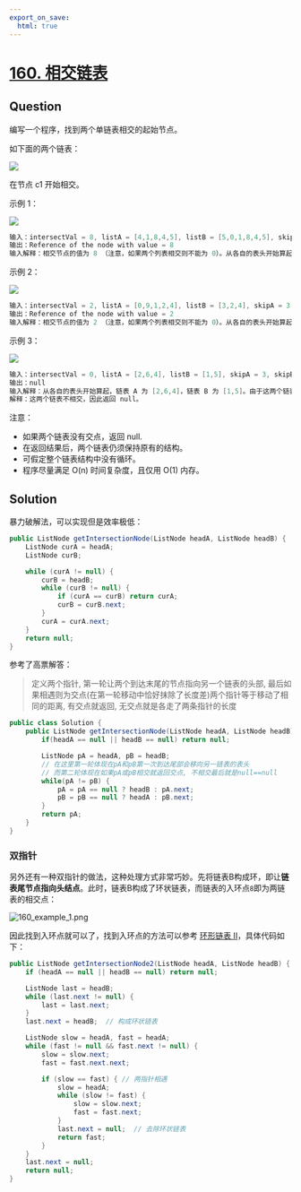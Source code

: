 ```yaml
---
export_on_save:
  html: true
---
```


# [160. 相交链表](https://leetcode-cn.com/explore/learn/card/linked-list/194/two-pointer-technique/746/)

## Question

编写一个程序，找到两个单链表相交的起始节点。

如下面的两个链表：

![](https://assets.leetcode-cn.com/aliyun-lc-upload/uploads/2018/12/14/160_statement.png)

在节点 c1 开始相交。

示例 1：

![](https://assets.leetcode-cn.com/aliyun-lc-upload/uploads/2018/12/14/160_example_1.png)

```java
输入：intersectVal = 8, listA = [4,1,8,4,5], listB = [5,0,1,8,4,5], skipA = 2, skipB = 3
输出：Reference of the node with value = 8
输入解释：相交节点的值为 8 （注意，如果两个列表相交则不能为 0）。从各自的表头开始算起，链表 A 为 [4,1,8,4,5]，链表 B 为 [5,0,1,8,4,5]。在 A 中，相交节点前有 2 个节点；在 B 中，相交节点前有 3 个节点。
``` 

示例 2：

![](https://assets.leetcode-cn.com/aliyun-lc-upload/uploads/2018/12/14/160_example_2.png)

```java
输入：intersectVal = 2, listA = [0,9,1,2,4], listB = [3,2,4], skipA = 3, skipB = 1
输出：Reference of the node with value = 2
输入解释：相交节点的值为 2 （注意，如果两个列表相交则不能为 0）。从各自的表头开始算起，链表 A 为 [0,9,1,2,4]，链表 B 为 [3,2,4]。在 A 中，相交节点前有 3 个节点；在 B 中，相交节点前有 1 个节点。

``` 

示例 3：

![](https://assets.leetcode-cn.com/aliyun-lc-upload/uploads/2018/12/14/160_example_3.png)

```java
输入：intersectVal = 0, listA = [2,6,4], listB = [1,5], skipA = 3, skipB = 2
输出：null
输入解释：从各自的表头开始算起，链表 A 为 [2,6,4]，链表 B 为 [1,5]。由于这两个链表不相交，所以 intersectVal 必须为 0，而 skipA 和 skipB 可以是任意值。
解释：这两个链表不相交，因此返回 null。
``` 

注意：

- 如果两个链表没有交点，返回 null.
- 在返回结果后，两个链表仍须保持原有的结构。
- 可假定整个链表结构中没有循环。
- 程序尽量满足 O(n) 时间复杂度，且仅用 O(1) 内存。

## Solution

暴力破解法，可以实现但是效率极低：

```java
public ListNode getIntersectionNode(ListNode headA, ListNode headB) {
    ListNode curA = headA;
    ListNode curB;

    while (curA != null) {
        curB = headB;
        while (curB != null) {
            if (curA == curB) return curA;
            curB = curB.next;
        }
        curA = curA.next;
    }
    return null;
}
```

参考了高票解答：

>定义两个指针, 第一轮让两个到达末尾的节点指向另一个链表的头部, 最后如果相遇则为交点(在第一轮移动中恰好抹除了长度差)两个指针等于移动了相同的距离, 有交点就返回, 无交点就是各走了两条指针的长度

```java
public class Solution {
    public ListNode getIntersectionNode(ListNode headA, ListNode headB) {
        if(headA == null || headB == null) return null;

        ListNode pA = headA, pB = headB;
        // 在这里第一轮体现在pA和pB第一次到达尾部会移向另一链表的表头
        // 而第二轮体现在如果pA或pB相交就返回交点, 不相交最后就是null==null
        while(pA != pB) {
            pA = pA == null ? headB : pA.next;
            pB = pB == null ? headA : pB.next;
        }
        return pA;
    }
}
```

### 双指针

另外还有一种双指针的做法，这种处理方式非常巧妙。先将链表B构成环，即让**链表尾节点指向头结点**。此时，链表B构成了环状链表，而链表的入环点`8`即为两链表的相交点：

![160_example_1.png](https://i.loli.net/2019/04/15/5cb448c42402d.png)

因此找到入环点就可以了，找到入环点的方法可以参考 [环形链表 II](https://github.com/pushyzheng/Algorithms/tree/master/src/site/pushy/algorithms/leetcode/explore/linkedList/detectCycle)，具体代码如下：

```java
public ListNode getIntersectionNode2(ListNode headA, ListNode headB) {
    if (headA == null || headB == null) return null;

    ListNode last = headB;
    while (last.next != null) {
        last = last.next;
    }
    last.next = headB;  // 构成环状链表

    ListNode slow = headA, fast = headA;
    while (fast != null && fast.next != null) {
        slow = slow.next;
        fast = fast.next.next;

        if (slow == fast) { // 两指针相遇
            slow = headA;
            while (slow != fast) {
                slow = slow.next;
                fast = fast.next;
            }
            last.next = null;  // 去除环状链表
            return fast;
        }
    }
    last.next = null;
    return null;
}
```